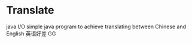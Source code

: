 # Translate
java I/O
simple java program to achieve translating between Chinese and English 
英语好差
GG
